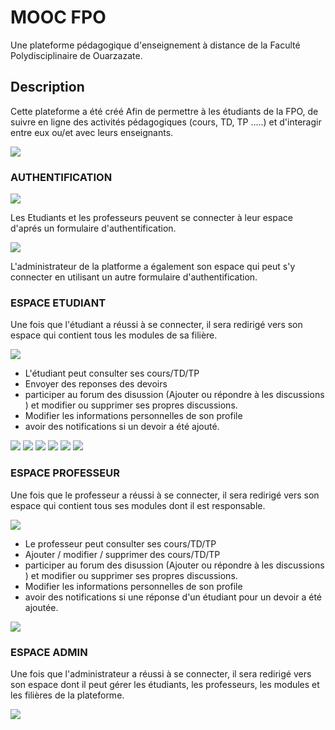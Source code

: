 # MOOC FPO
Une plateforme pédagogique d'enseignement à distance de la Faculté Polydisciplinaire de Ouarzazate.

## Description
Cette plateforme a été créé Afin de permettre à les étudiants de la FPO, de suivre en ligne des activités pédagogiques (cours, TD, TP …..) et d'interagir entre eux ou/et avec leurs enseignants.

![](Github_Images/homepage.png)

### AUTHENTIFICATION

![](Github_Images/authpage.png)

Les Etudiants et les professeurs peuvent se connecter à leur espace d'aprés un formulaire d'authentification.

![](Github_Images/adminauth.png)

L'administrateur de la platforme a également son espace qui peut s'y connecter en utilisant un autre formulaire d'authentification.

### ESPACE ETUDIANT

Une fois que l'étudiant a réussi à se connecter, il sera redirigé vers son espace qui contient tous les modules de sa filière.

![](Github_Images/coursetudiant.png)

* L'étudiant peut consulter ses cours/TD/TP 
* Envoyer des reponses des devoirs
* participer au forum des disussion (Ajouter ou répondre à les discussions ) et modifier ou supprimer ses propres discussions. 
* Modifier les informations personnelles de son profile
* avoir des notifications si un devoir a été ajouté.

![](Github_Images/cours.png)
![](Github_Images/forum.png)
![](Github_Images/ajoutdiscu.png)
![](Github_Images/discurepondre.png)
![](Github_Images/profile.png)
![](Github_Images/notification.png)


### ESPACE PROFESSEUR

Une fois que le professeur a réussi à se connecter, il sera redirigé vers son espace qui contient tous ses modules dont il est responsable.

![](Github_Images/modulesprof.png)

* Le professeur peut consulter ses cours/TD/TP 
* Ajouter / modifier / supprimer des cours/TD/TP
* participer au forum des disussion (Ajouter ou répondre à les discussions ) et modifier ou supprimer ses propres discussions. 
* Modifier les informations personnelles de son profile
* avoir des notifications si une réponse d'un étudiant pour un devoir a été ajoutée.

![](Github_Images/ajoutchapitre.png)

### ESPACE ADMIN

Une fois que l'administrateur a réussi à se connecter, il sera redirigé vers son espace dont il peut gérer les étudiants, les professeurs, les modules et les filières de la plateforme.

![](Github_Images/dashboard.png)
